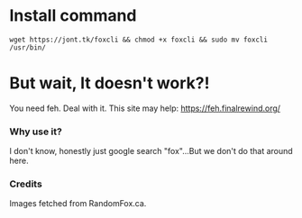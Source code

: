 # Install command
`wget https://jont.tk/foxcli && chmod +x foxcli && sudo mv foxcli /usr/bin/`
# But wait, It doesn't work?!
You need feh. Deal with it. This site may help: https://feh.finalrewind.org/
### Why use it?
I don't know, honestly just google search "fox"...But we don't do that around here.
### Credits
Images fetched from RandomFox.ca.
